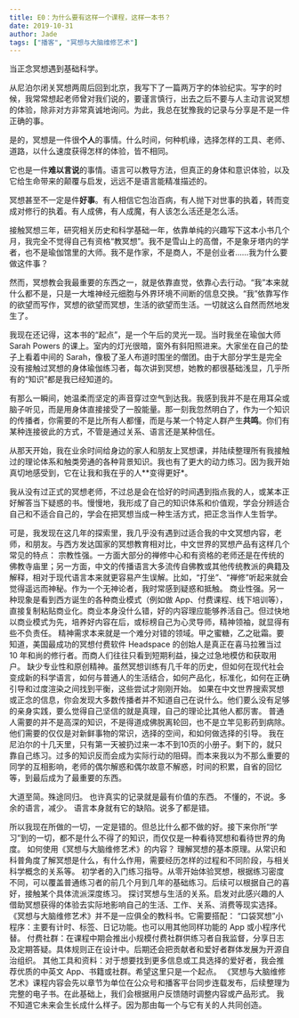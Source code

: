 ```yaml
---
title: E0：为什么要有这样一个课程，这样一本书？
date: 2019-10-31
author: Jade
tags: ["播客", "冥想与大脑维修艺术"]
---
```


当正念冥想遇到基础科学。

<!--more-->

从尼泊尔闭关冥想两周后回到北京，我写下了一篇两万字的体验纪实。写字的时候，我常常想起老师曾对我们说的，要谨言慎行，出去之后不要与人主动言说冥想的体验，除非对方非常真诚地询问。为此，我总在犹豫我的记录与分享是不是一件正确的事。

是的，冥想是一件很**个人**的事情。什么时间，何种机缘，选择怎样的工具、老师、道路，以什么速度获得怎样的体验，皆不相同。

它也是一件**难以言说**的事情。语言可以教导方法，但真正的身体和意识体验，以及它给生命带来的颠覆与启发，远远不是语言能精准描述的。

冥想甚至不一定是件**好事**。有人相信它包治百病，有人抛下对世事的执着，转而变成对修行的执着。有人成佛，有人成魔，有人该怎么活还是怎么活。

接触冥想三年，研究相关历史和科学基础一年，依靠单纯的兴趣写下这本小书几个月，我完全不觉得自己有资格“教冥想”。我不是雪山上的高僧，不是象牙塔内的学者，也不是瑜伽馆里的大师。我不是作家，不是商人，不是创业者……我为什么要做这件事？

然而，冥想教会我最重要的东西之一，就是依靠直觉，依靠心去行动。“我”本来就什么都不是，只是一大堆神经元细胞与外界环境不间断的信息交换。“我”依靠写作的欲望而写作，冥想的欲望而冥想，生活的欲望而生活。一切就这么自然而然地发生了。

我现在还记得，这本书的“起点”，是一个午后的灵光一现。当时我坐在瑜伽大师 Sarah Powers 的课上。室内的灯光很暗，窗外有斜阳照进来。大家坐在自己的垫子上看着中间的 Sarah，像极了圣人布道时围坐的僧团。由于大部分学生是完全没有接触过冥想的身体瑜伽练习者，每次讲到冥想，她教的都很基础浅显，几乎所有的“知识”都是我已经知道的。

有那么一瞬间，她温柔而坚定的声音穿过空气到达我。我感到我并不是在用耳朵或脑子听见，而是用身体直接接受了一股能量。那一刻我忽然明白了，作为一个知识的传播者，你需要的不是比所有人都懂，而是与某一个特定人群产生**共鸣**。你们有某种连接彼此的方式，不管是通过关系、语言还是某种信任。

从那天开始，我在业余时间给身边的家人和朋友上冥想课，并陆续整理所有我接触过的理论体系和触类旁通的各种背景知识。我也有了更大的动力练习。因为我开始真切地感受到，它在让我和我在乎的人**变得更好*。

我从没有过正式的冥想老师，不过总是会在恰好的时间遇到指点我的人，或某本正好解答当下疑惑的书。慢慢地，我形成了自己的知识体系和价值观，学会分辨适合自己和不适合自己的，学会在把冥想当成一种生活方式，把正念当作人生哲学。

可是，我发现在这几年的探索里，我几乎没有遇到过适合我的中文冥想内容，老师，和朋友。与西方发达国家的冥想教育相对比，中文世界的冥想产品有这样几个常见的特点：
宗教性强。一方面大部分的禅修中心和有资格的老师还是在传统的佛教寺庙里；另一方面，中文的传播语言大多流传自佛教或其他传统教派的典籍及解释，相对于现代语言本来就更容易产生误解。比如，“打坐”、“禅修”听起来就会觉得遥远而神秘。作为一个无神论者，我时常感到疑惑和抵触。
商业性强。另一种现象是看到西方诞生的各种商业模式（例如做 App、付费课程、线下培训等），直接复制粘贴商业化。商业本身没什么错，好的内容理应能够养活自己。但过快地以商业模式为先，培养好内容在后，或标榜自己为心灵导师，精神领袖，就显得有些不负责任。
精神需求本来就是一个难分对错的领域。甲之蜜糖，乙之砒霜。要知道，美国最成功的冥想付费软件 Headspace 的创始人是真正在喜马拉雅当过 10 年和尚的修行者。而商人们往往只看到短期利益，操之过急地模仿和获取用户。
缺少专业性和原创精神。虽然冥想训练有几千年的历史，但如何在现代社会变成新的科学语言，如何与普通人的生活结合，如何产品化，标准化，如何在正确引导和过度渲染之间找到平衡，这些尝试才刚刚开始。
如果在中文世界搜索冥想或正念的信息，你会发现大多数传播者并不知道自己在说什么。他们要么没有足够的亲身实践，要么觉得自己坚信的就是真理，自己的理论比其他人都厉害。
普通人需要的并不是高深的知识，不是得道成佛脱离轮回，也不是立竿见影药到病除。他们需要的仅仅是对新鲜事物的常识，选择的空间，和如何做选择的引导。
我在尼泊尔的十几天里，只有第一天被扔过来一本不到10页的小册子。剩下的，就只靠自己练习。过多的知识反而会成为实际行动的阻碍。而本来我以为不那么重要的同学的互相影响，老师的偶尔解惑和偶尔故意不解惑，时间的积累，自省的回忆等，到最后成为了最重要的东西。

大道至简。殊途同归。
也许真实的记录就是最有价值的东西。
不懂的，不说。多余的语言，减少。
语言本身就有它的缺陷。说多了都是错。

所以我现在所做的一切，一定是错的。但总比什么都不做的好。接下来你所“学习”到的一切，都不是什么不得了的知识，而仅仅是一种看待冥想和看待世界的角度。
如何使用《冥想与大脑维修艺术》的内容？
理解冥想的基本原理。从常识和科普角度了解冥想是什么，有什么作用，需要经历怎样的过程和不同阶段，与相关科学概念的关系等。
初学者的入门练习指导。从零开始体验冥想，根据练习密度不同，可以覆盖普通练习者的前几个月到几年的基础练习。后续可以根据自己的喜好，接触某个具体流派深度练习。
探讨冥想与生活的关系。启发对此感兴趣的人借助冥想获得的体验去实际地影响自己的生活、工作、关系、消费等现实选择。
《冥想与大脑维修艺术》并不是一应俱全的教科书。它需要搭配：
“口袋冥想”小程序：主要有计时、标签、日记功能。也可以用其他同样功能的 App 或小程序代替。
付费社群：在课程中期会推出小规模付费社群供练习者自我监督，分享日志及定期答疑。具体规则正在设计中。后期还会把贡献者和爱好者群体发展为开源自治组织。
其他工具和资料：对于想要找到更多信息或工具选择的爱好者，我会推荐优质的中英文 App、书籍或社群。希望这里只是一个起点。
《冥想与大脑维修艺术》课程内容会先以章节为单位在公众号和播客平台同步连载发布，后续整理为完整的电子书。在此基础上，我们会根据用户反馈随时调整内容或产品形式。
我不知道它未来会生长成什么样子。因为那由每一个与它有关的人共同创造。

